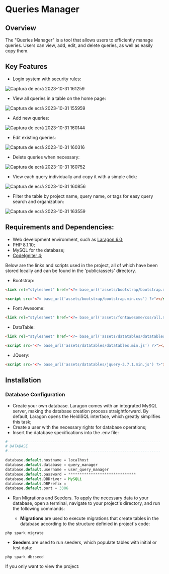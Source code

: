 # Queries Manager

## Overview

The "Queries Manager" is a tool that allows users to efficiently manage queries. Users can view, add, edit, and delete queries, as well as easily copy them.

## Key Features

- Login system with security rules:

![Captura de ecrã 2023-10-31 161259](https://github.com/AfonsoPaula/Queries-Manager/assets/67978137/6368db4c-1ee2-48b6-ba41-8c67f7a4c66a)

- View all queries in a table on the home page:

![Captura de ecrã 2023-10-31 155959](https://github.com/AfonsoPaula/Queries-Manager/assets/67978137/48b815b2-7bd9-46d2-bb6c-ae0e32ed2a72)

- Add new queries:

![Captura de ecrã 2023-10-31 160144](https://github.com/AfonsoPaula/Queries-Manager/assets/67978137/40c9aa18-2197-4ce1-8c2d-513bcd769868)
  
- Edit existing queries:

![Captura de ecrã 2023-10-31 160316](https://github.com/AfonsoPaula/Queries-Manager/assets/67978137/375ff16d-bffa-4b67-8bc1-e7c558c53001)

- Delete queries when necessary:

![Captura de ecrã 2023-10-31 160752](https://github.com/AfonsoPaula/Queries-Manager/assets/67978137/a916c6ea-d3e9-4bb6-8685-89096ca5e5e6)

- View each query individually and copy it with a simple click:
  
![Captura de ecrã 2023-10-31 160856](https://github.com/AfonsoPaula/Queries-Manager/assets/67978137/e747d49a-b0e2-47b8-906e-58e5d08a6db5)

- Filter the table by project name, query name, or tags for easy query search and organization:

![Captura de ecrã 2023-10-31 163559](https://github.com/AfonsoPaula/Queries-Manager/assets/67978137/597ead9e-3fbb-4999-b6dc-9cbdabbab781)

## Requirements and Dependencies:

- Web development environment, such as [Laragon 6.0](https://laragon.org/download/index.html);
- PHP 8.1.10;
- MySQL for the database;
- [CodeIgniter 4](https://codeigniter.com/download);

Below are the links and scripts used in the project, all of which have been stored locally and can be found in the 'public/assets' directory.

- Bootstrap:
```html
<link rel="stylesheet" href="<?= base_url('assets/bootstrap/bootstrap.min.css') ?>">
```

```html
<script src="<?= base_url('assets/bootstrap/bootstrap.min.css') ?>"></script>
```

- Font Awesome:
```html
<link rel="stylesheet" href="<?= base_url('assets/fontawesome/css/all.min.css') ?>">
```

- DataTable:
```html
<link rel="stylesheet" href="<?= base_url('assets/datatables/datatables.min.css') ?>">
```

```html
<script src="<?= base_url('assets/datatables/datatables.min.js') ?>"></script>
```

- JQuery:
```html
<script src="<?= base_url('assets/datatables/jquery-3.7.1.min.js') ?>"></script>
```

## Installation

### Database Configuration

- Create your own database. Laragon comes with an integrated MySQL server, making the database creation process straightforward. By default, Laragon opens the HeidiSQL interface, which greatly simplifies this task;
- Create a user with the necessary rights for database operations;
- Insert the database specifications into the .env file:

```php
#--------------------------------------------------------------------
# DATABASE
#--------------------------------------------------------------------

database.default.hostname = localhost
database.default.database = query_manager
database.default.username = user_query_manager
database.default.password = ******************************
database.default.DBDriver = MySQLi
database.default.DBPrefix = 
database.default.port = 3306
```

- Run Migrations and Seeders. To apply the necessary data to your database, open a terminal, navigate to your project's directory, and run the following commands:

  - **Migrations** are used to execute migrations that create tables in the database according to the structure definied in project's code:
```shell
php spark migrate
```

  - **Seeders** are used to run seeders, which populate tables with initial or test data:
```shell
php spark db:seed
```

If you only want to view the project:
